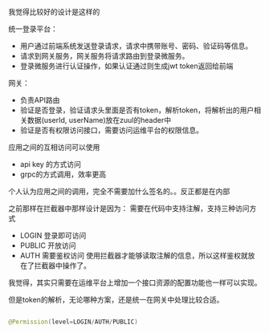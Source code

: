 

我觉得比较好的设计是这样的


统一登录平台：
- 用户通过前端系统发送登录请求，请求中携带账号、密码、验证码等信息。
- 请求到网关服务，网关服务将请求路由到登录微服务。
- 登录微服务进行认证操作，如果认证通过则生成jwt token返回给前端


网关：
- 负责API路由
- 验证是否登录，验证请求头里面是否有token，解析token，将解析出的用户相关数据(userId, userName)放在zuul的header中
- 验证是否有权限访问接口，需要访问运维平台的权限信息。


应用之间的互相访问可以使用
- api key 的方式访问
- grpc的方式调用，效率更高

个人认为应用之间的调用，完全不需要加什么签名的。。反正都是在内部



之前那样在拦截器中那样设计是因为：
需要在代码中支持注解，支持三种访问方式
- LOGIN 登录即可访问
- PUBLIC 开放访问
- AUTH 需要鉴权访问
使用拦截器才能够读取注解的信息，所以这样鉴权就放在了拦截器中操作了。

我觉得，其实只需要在运维平台上增加一个接口资源的配置功能也一样可以实现。

但是token的解析，无论哪种方案，还是统一在网关中处理比较合适。

```java

@Permission(level=LOGIN/AUTH/PUBLIC)
```





